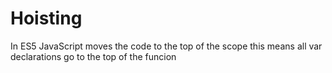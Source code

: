 Hoisting
========


In ES5 JavaScript moves the code to the top of the scope this means all var declarations go to the top of the funcion